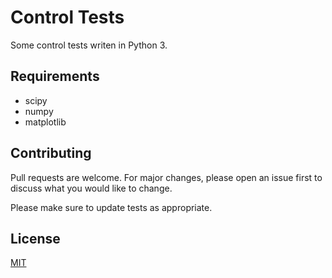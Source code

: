 # Control Tests
Some control tests writen in Python 3.

## Requirements
* scipy  
* numpy
* matplotlib

## Contributing
Pull requests are welcome. For major changes, please open an issue first to discuss what you would like to change.

Please make sure to update tests as appropriate.

## License
[MIT](https://choosealicense.com/licenses/mit/)

